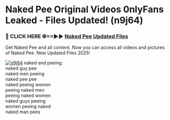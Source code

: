 # Naked Pee Original Videos 0nlyFans Leaked - Files Updated! (n9j64)

<h3>🔴 CLICK HERE 🌐==►► <a href="https://tinyurl.com/up5wt9bj" rel="nofollow">Naked Pee Updated Files</a></h3>

Get Naked Pee and all content. Now you can access all videos and pictures of Naked Pee. New Updated Files 2025!

[![n9j64](https://i.imgur.com/ABiUzMV.gif)](https://tinyurl.com/up5wt9bj)
naked and peeing<br>
naked guy pee<br>
naked men peeing<br>
naked pee pee<br>
naked peeing women<br>
peeing naked men<br>
peeing naked women<br>
naked guys peeing<br>
women peeing naked<br>
naked man pees